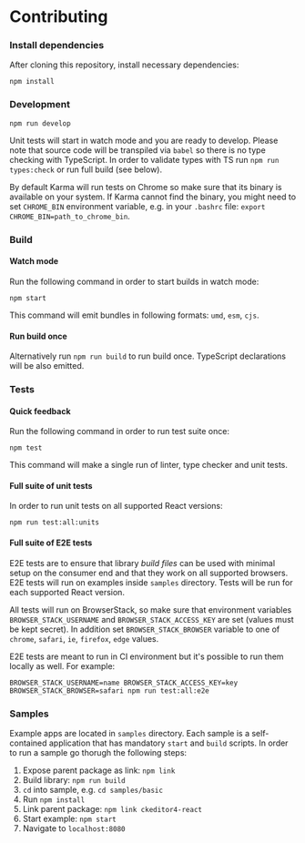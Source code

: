 # Contributing

### Install dependencies

After cloning this repository, install necessary dependencies:

```
npm install
```

### Development

```
npm run develop
```

Unit tests will start in watch mode and you are ready to develop. Please note that source code will be transpiled via `babel` so there is no type checking with TypeScript. In order to validate types with TS run `npm run types:check` or run full build (see below).

By default Karma will run tests on Chrome so make sure that its binary is available on your system. If Karma cannot find the binary, you might need to set `CHROME_BIN` environment variable, e.g. in your `.bashrc` file: `export CHROME_BIN=path_to_chrome_bin`.

### Build

#### Watch mode

Run the following command in order to start builds in watch mode:

```
npm start
```

This command will emit bundles in following formats: `umd`, `esm`, `cjs`.

#### Run build once

Alternatively run `npm run build` to run build once. TypeScript declarations will be also emitted.

### Tests

#### Quick feedback

Run the following command in order to run test suite once:

```
npm test
```

This command will make a single run of linter, type checker and unit tests.

#### Full suite of unit tests

In order to run unit tests on all supported React versions:

```
npm run test:all:units
```

#### Full suite of E2E tests

E2E tests are to ensure that library _build files_ can be used with minimal setup on the consumer end and that they work on all supported browsers. E2E tests will run on examples inside `samples` directory. Tests will be run for each supported React version.

All tests will run on BrowserStack, so make sure that environment variables `BROWSER_STACK_USERNAME` and `BROWSER_STACK_ACCESS_KEY` are set (values must be kept secret). In addition set `BROWSER_STACK_BROWSER` variable to one of `chrome`, `safari`, `ie`, `firefox`, `edge` values.

E2E tests are meant to run in CI environment but it's possible to run them locally as well. For example:

```
BROWSER_STACK_USERNAME=name BROWSER_STACK_ACCESS_KEY=key BROWSER_STACK_BROWSER=safari npm run test:all:e2e
```

### Samples

Example apps are located in `samples` directory. Each sample is a self-contained application that has mandatory `start` and `build` scripts. In order to run a sample go thorugh the following steps:

1. Expose parent package as link: `npm link`
2. Build library: `npm run build`
3. `cd` into sample, e.g. `cd samples/basic`
4. Run `npm install`
5. Link parent package: `npm link ckeditor4-react`
6. Start example: `npm start`
7. Navigate to `localhost:8080`
